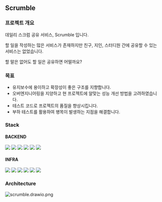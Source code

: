 ## Scrumble
### 프로젝트 개요
데일리 스크럼 공유 서비스, Scrumble 입니다.

할 일을 작성하는 많은 서비스가 존재하지만 친구, 지인, 스터디원 간에 공유할 수 있는 서비스는 없었습니다.


할 말은 없어도 할 일은 공유하면 어떨까요?

### 목표
- 유지보수에 용이하고 확장성이 좋은 구조를 지향합니다.
- 오버엔지니어링을 지양하고 현 프로젝트에 알맞는 성능 개선 방법을 고려하였습니다.
- 테스트 코드로 프로젝트의 품질을 향상시킵니다.
- 부하 테스트를 활용하여 병목이 발생하는 지점을 해결합니다.

### Stack

#### BACKEND
![](https://img.shields.io/badge/-java-3776AB?logo=java&logoColor=white&style=for-the-badge)
![](https://img.shields.io/badge/-SPRINGBOOT-6DB33F?logo=springboot&logoColor=white&style=for-the-badge)
![](https://img.shields.io/badge/-mysql-4479A1?logo=mysql&logoColor=white&style=for-the-badge)
![](https://img.shields.io/badge/-junit5-25A162?logo=junit5&logoColor=white&style=for-the-badge)
![](https://img.shields.io/badge/-mockito-25A162?logo=mockito&logoColor=white&style=for-the-badge)
![](https://img.shields.io/badge/-SSE-FF9900?logo=SSE&logoColor=white&style=for-the-badge)

#### INFRA
![](https://img.shields.io/badge/-amazon_ec2-FF9900?logo=amazonec2&logoColor=white&style=for-the-badge)
![](https://img.shields.io/badge/-amazon_rds-527FFF?logo=amazonrds&logoColor=white&style=for-the-badge)
![](https://img.shields.io/badge/-nginx-009639?logo=nginx&logoColor=white&style=for-the-badge)
![](https://img.shields.io/badge/-amazonec2-FF9900?logo=amazonec2&logoColor=white&style=for-the-badge)
![](https://img.shields.io/badge/-docker-4479A1?logo=docker&logoColor=white&style=for-the-badge)
![](https://img.shields.io/badge/-k6-7D64FF?logo=k6&logoColor=white&style=for-the-badge)

### Architecture
![scrumble.drawio.png](image%2Fscrumble.drawio.png)
